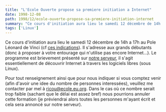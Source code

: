 ```yaml
---
title: "L'Ecole Ouverte propose sa premiere initiation a Internet"
date: 1998-12-08
path: 1998/12/ecole-ouverte-propose-sa-premiere-initiation-internet
summary: "Ce cours d'initiation aura lieu le samedi 12 décembre de 14h a 17h au Pole Léonard de Vinci (cf ces indications)."
tags: ['Linux']
---
```


<P>
Ce cours d'initiation aura lieu le samedi 12 décembre de 14h a 17h au Pole
Léonard de Vinci (cf <A HREF="http://www.devinci.fr/campus/acces.htm">ces
indications</A>). Il s'adresse aux grands débutants (donc à proposer à
votre entourage qui n'utilise pas encore Internet...). Le programme est
brievement présenté sur <A HREF="http://ecole.eu.org/">notre serveur</A>,
il s'agit essentiellement de découvrir Internet à travers les logiciels
libres (sous Linux).
</P>

<P>
Pour tout renseignement ainsi que pour nous indiquer si vous comptez
venir (afin d'avoir une idee du nombre de personnes
interessées), veuillez me contacter par mel à <A HREF="mailto:ricou@ecole.eu.org">ricou@ecole.eu.org</A>. Dans le cas
où ce nombre serait trop faible (sachant que le délai est assez bref)
nous pourrions annuler cette formation (je préviendrai alors toutes les
personnes m'ayant écrit et cela sera annoncé sur notre serveur).
</P>


